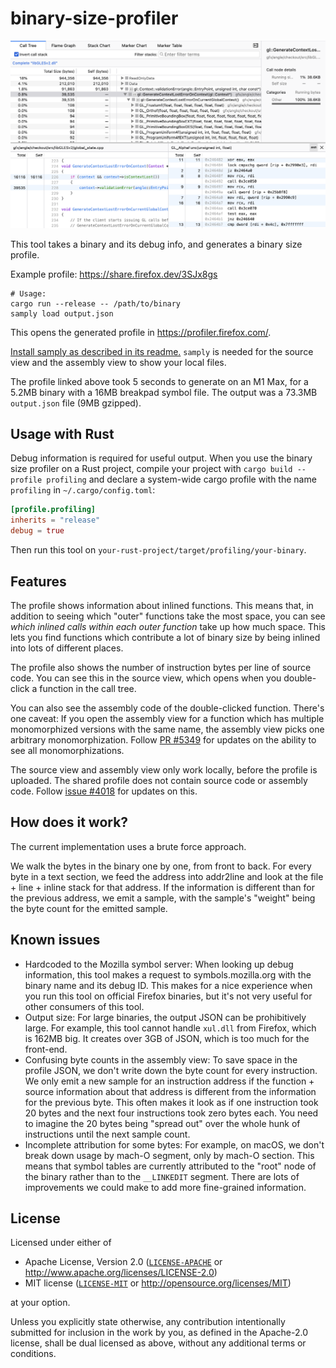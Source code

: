 # binary-size-profiler

![](static/readme-screenshot-2025-06-09.png)

This tool takes a binary and its debug info, and generates a binary size profile.

Example profile: https://share.firefox.dev/3SJx8gs

```
# Usage:
cargo run --release -- /path/to/binary
samply load output.json
```

This opens the generated profile in https://profiler.firefox.com/.

[Install samply as described in its readme.](https://github.com/mstange/samply?tab=readme-ov-file#installation) `samply` is needed for the source view and the assembly view to show your local files.

The profile linked above took 5 seconds to generate on an M1 Max, for a 5.2MB binary with a 16MB breakpad symbol file. The output was a 73.3MB `output.json` file (9MB gzipped).

## Usage with Rust

Debug information is required for useful output. When you use the binary size profiler on a Rust project, compile your project with `cargo build --profile profiling` and declare a system-wide cargo profile with the name `profiling` in `~/.cargo/config.toml`:

```toml
[profile.profiling]
inherits = "release"
debug = true
```

Then run this tool on `your-rust-project/target/profiling/your-binary`.

## Features

The profile shows information about inlined functions. This means that, in addition to seeing which "outer" functions take the most space, you can see *which inlined calls within each outer function* take up how much space. This lets you find functions which contribute a lot of binary size by being inlined into lots of different places.

The profile also shows the number of instruction bytes per line of source code.
You can see this in the source view, which opens when you double-click a function in the call tree.

You can also see the assembly code of the double-clicked function. There's one caveat: If you open the assembly view for a function which has multiple monomorphized versions with the same name, the assembly view picks one arbitrary monomorphization. Follow [PR #5349](https://github.com/firefox-devtools/profiler/pull/5349) for updates on the ability to see all monomorphizations.

The source view and assembly view only work locally, before the profile is uploaded. The shared profile does not contain source code or assembly code. Follow [issue #4018](https://github.com/firefox-devtools/profiler/issues/4018) for updates on this.

## How does it work?

The current implementation uses a brute force approach.

We walk the bytes in the binary one by one, from front to back. For every byte in a text section, we feed the address into addr2line and look at the file + line + inline stack for that address. If the information is different than for the previous address, we emit a sample, with the sample's "weight" being the byte count for the emitted sample.

## Known issues

- Hardcoded to the Mozilla symbol server: When looking up debug information, this tool makes a request to symbols.mozilla.org with the binary name and its debug ID. This makes for a nice experience when you run this tool on official Firefox binaries, but it's not very useful for other consumers of this tool.
- Output size: For large binaries, the output JSON can be prohibitively large. For example, this tool cannot handle `xul.dll` from Firefox, which is 162MB big. It creates over 3GB of JSON, which is too much for the front-end.
- Confusing byte counts in the assembly view: To save space in the profile JSON, we don't write down the byte count for every instruction. We only emit a new sample for an instruction address if the function + source information about that address is different from the information for the previous byte. This often makes it look as if one instruction took 20 bytes and the next four instructions took zero bytes each. You need to imagine the 20 bytes being "spread out" over the whole hunk of instructions until the next sample count.
- Incomplete attribution for some bytes: For example, on macOS, we don't break down usage by mach-O segment, only by mach-O section. This means that symbol tables are currently attributed to the "root" node of the binary rather than to the `__LINKEDIT` segment. There are lots of improvements we could make to add more fine-grained information.

## License

Licensed under either of

  * Apache License, Version 2.0 ([`LICENSE-APACHE`](./LICENSE-APACHE) or http://www.apache.org/licenses/LICENSE-2.0)
  * MIT license ([`LICENSE-MIT`](./LICENSE-MIT) or http://opensource.org/licenses/MIT)

at your option.

Unless you explicitly state otherwise, any contribution intentionally submitted
for inclusion in the work by you, as defined in the Apache-2.0 license, shall be
dual licensed as above, without any additional terms or conditions.
